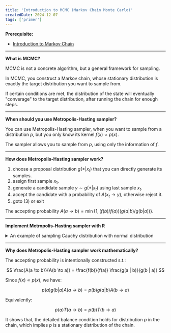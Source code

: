 ```yaml
---
title: 'Introduction to MCMC (Markov Chain Monte Carlo)'
createdDate: 2024-12-07
tags: ['primer']
---
```


**Prerequisite:**

- [Introduction to Markov Chain](/posts/introduction-to-markov-chain)

---

**What is MCMC?**

MCMC is not a concrete algorithm,
but a general framework for sampling.

In MCMC,
you construct a Markov chain,
whose stationary distribution is exactly the target distribution you want to sample from.

If certain conditions are met,
the distribution of the state will eventually "converage" to the target distribution,
after running the chain for enough steps.

---

**When should you use Metropolis-Hasting sampler?**

You can use Metropolis-Hasting sampler,
when you want to sample from a distribution $p$,
but you only know its kernel $f(x) \propto p(x)$.

The sampler allows you to sample from $p$,
using only the information of $f$.

---

**How does Metropolis-Hasting sampler work?**

1. choose a proposal distribution $g(* | x_t)$ that you can directly generate its samples.
2. assign first sample $x_1$.
3. generate a candidate sample $y \sim g(* | x_t)$ using last sample $x_t$.
4. accept the candidate with a probability of $A(x_t \to y)$, otherwise reject it.
5. goto (3) or exit

The accepting probability $A(a \to b) = \min \{1,  (f(b) / f(a)) (g(a | b) / g(b | a)) \}$.

---

**Implement Metropolis-Hasting sampler with R**

<details>

<summary>An example of sampling Cauchy distribution with normal distribution</summary>

```r
rounds <- 10000
sigma <- 2

x <- numeric(rounds)
u <- runif(rounds)

f <- function(x) {
  return ((x / sigma^2) * exp(- (x ^ 2) / (2 * sigma ^ 2)))
}

x[1] <- rnorm(1)

for (i in 2:rounds){
  xt <- x[i - 1]
  y <- rchisq(1, df = xt)

  r <- (f(y) / f(xt)) * (dchisq(xt, df = y) / dchisq(y, df = xt))

  if(u[i] <= r) {
    x[i] <- y
  } else {
    x[i] <- xt
  }
}
```

</details>

---

**Why does Metropolis-Hasting sampler work mathematically?**

The accepting probability is intentionally constructed s.t.:

$$
\frac{A(a \to b)}{A(b \to a)}
= \frac{f(b)}{f(a)} \frac{g(a | b)}{g(b | a)}
$$

Since $f(x) \propto p(x)$, we have:

$$
p(a) g(b | a) A(a \to b)
= p(b) g(a | b) A(b \to a)
$$

Equivalently:

$$
p(a) T(a \to b)
= p(b) T(b \to a)
$$

It shows that,
the detailed balance condition holds for distribution $p$ in the chain,
which implies $p$ is a stationary distribution of the chain.
